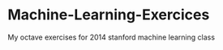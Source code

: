 Machine-Learning-Exercices
==========================

My octave exercises for 2014 stanford machine learning class
